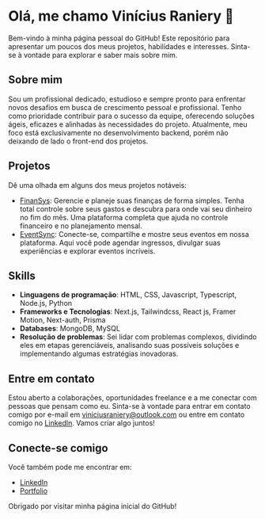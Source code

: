 # Olá, me chamo Vinícius Raniery 👋

Bem-vindo à minha página pessoal do GitHub! Este repositório para apresentar um poucos dos meus projetos, habilidades e interesses. Sinta-se à vontade para explorar e saber mais sobre mim.

## Sobre mim

Sou um profissional dedicado, estudioso e sempre pronto para enfrentar novos desafios em busca de crescimento pessoal e profissional. Tenho como prioridade contribuir para o sucesso da equipe, oferecendo soluções ágeis, eficazes e alinhadas às necessidades do projeto. Atualmente, meu foco está exclusivamente no desenvolvimento backend, porém não deixando de lado o front-end dos projetos.

## Projetos

Dê uma olhada em alguns dos meus projetos notáveis:

- [FinanSys](https://finansys-app.vercel.app): Gerencie e planeje suas finanças de forma simples. Tenha total controle sobre seus gastos e descubra para onde vai seu dinheiro no fim do mês. Uma plataforma completa que ajuda no controle financeiro e no planejamento mensal.
- [EventSync](https://eventsync-plataform.vercel.app/): Conecte-se, compartilhe e mostre seus eventos em nossa plataforma. Aqui você pode agendar ingressos, divulgar suas experiências e explorar eventos incríveis.

## Skills

- **Linguagens de programação**: HTML, CSS, Javascript, Typescript, Node.js, Python
- **Frameworks e Tecnologias**: Next.js, Tailwindcss, React js, Framer Motion, Next-auth, Prisma
- **Databases**: MongoDB, MySQL
- **Resolução de problemas**: Sei lidar com problemas complexos, dividindo eles em etapas gerenciáveis, analisando suas possíveis soluções e implementando algumas estratégias inovadoras.

## Entre em contato

Estou aberto a colaborações, oportunidades freelance e a me conectar com pessoas que pensam como eu. Sinta-se à vontade para entrar em contato comigo por e-mail em viniciusraniery@outlook.com ou entre em contato comigo no [LinkedIn](https://www.linkedin.com/in/viniciusraniey/). Vamos criar algo juntos!

## Conecte-se comigo

Você também pode me encontrar em:

- [LinkedIn](https://www.linkedin.com/in/viniciusraniey/)
- [Portfolio](/)

Obrigado por visitar minha página inicial do GitHub!
